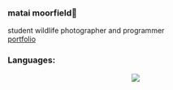 ### matai moorfield👋

student wildlife photographer and programmer<br>
[portfolio](matai.moorfield.co.nz)

### Languages: 

<p align="center">
  <a href="https://skillicons.dev">
    <img src="https://skillicons.dev/icons?i=python,css,cpp,html" />
  </a>
</p>
